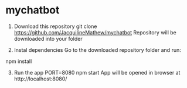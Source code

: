 # mychatbot

1. Download this repository
git clone https://github.com/JacquilineMathew/mychatbot
Repository will be downloaded into your folder

2. Instal dependencies
Go to the downloaded repository folder and run:

npm install

3. Run the app
PORT=8080 npm start
App will be opened in browser at http://localhost:8080/
